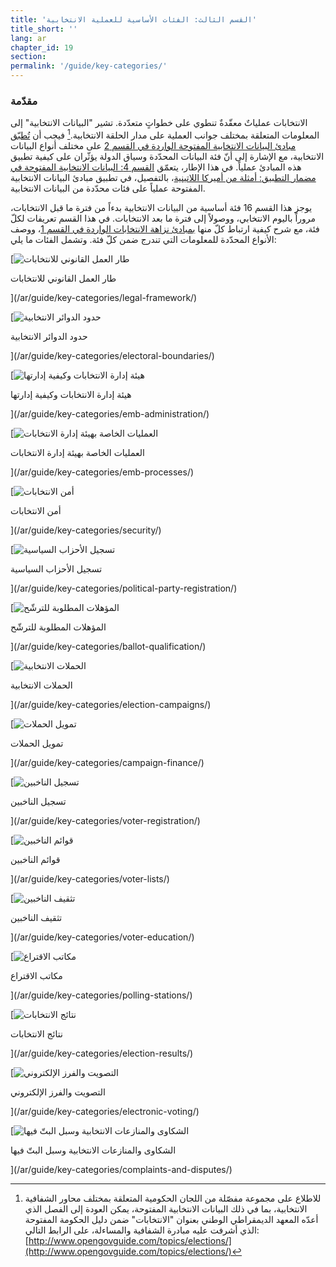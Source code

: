 ```yaml
---
title: 'القسم الثالث: الفئات الأساسية للعملية الانتخابية'
title_short: ''
lang: ar
chapter_id: 19
section:
permalink: '/guide/key-categories/'
---
```


### مقدّمة

الانتخابات عملياتٌ معقّدةٌ تنطوي على خطواتٍ متعدّدة. تشير "البيانات الانتخابية" إلى المعلومات المتعلقة بمختلف جوانب العملية على مدار الحلقة الانتخابية.[^1] فيجب أن [تُطبّق مبادئ البيانات الانتخابية المفتوحة الواردة في القسم 2](/ar/guide/principles/) على مختلف أنواع البيانات الانتخابية، مع الإشارة إلى أنّ فئة البيانات المحدّدة وسياق الدولة يؤثّران على كيفية تطبيق هذه المبادئ عملياً. في هذا الإطار، يتعمّق [القسم 4: البيانات الانتخابية المفتوحة في مضمار التطبيق: أمثلة من أميركا اللاتينية](/ar/guide/country-examples/)، بالتفصيل، في تطبيق مبادئ البيانات الانتخابية المفتوحة عملياً على فئات محدّدة من البيانات الانتخابية.

يوجز هذا القسم 16 فئة أساسية من البيانات الانتخابية بدءاً من فترة ما قبل الانتخابات، مروراً باليوم الانتخابي، ووصولاً إلى فترة ما بعد الانتخابات. في هذا القسم تعريفات لكلّ فئة، مع شرح كيفية ارتباط كلّ منها [بمبادئ نزاهة الانتخابات الواردة في القسم 1](/ar/guide/electoral-integrity/)، ووصف الأنواع المحدّدة للمعلومات التي تندرج ضمن كلّ فئة. وتشمل الفئات ما يلي:

[![طار العمل القانوني للانتخابات](/assets/images/inventory/categories/legal-framework.png)

طار العمل القانوني للانتخابات

](/ar/guide/key-categories/legal-framework/)

[![حدود الدوائر الانتخابية](/assets/images/inventory/categories/electoral-boundaries.png)

حدود الدوائر الانتخابية

](/ar/guide/key-categories/electoral-boundaries/)

[![هيئة إدارة الانتخابات وكيفية إدارتها](/assets/images/inventory/categories/election-management-body-and-administration.png)

هيئة إدارة الانتخابات وكيفية إدارتها

](/ar/guide/key-categories/emb-administration/)

[![العمليات الخاصة بهيئة إدارة الانتخابات](/assets/images/inventory/categories/election-management-body-processes.png)

العمليات الخاصة بهيئة إدارة الانتخابات

](/ar/guide/key-categories/emb-processes/)

[![أمن الانتخابات](/assets/images/inventory/categories/security.png)

أمن الانتخابات

](/ar/guide/key-categories/security/)

[![تسجيل الأحزاب السياسية](/assets/images/inventory/categories/political-party-registration.png)

تسجيل الأحزاب السياسية

](/ar/guide/key-categories/political-party-registration/)

[![المؤهلات المطلوبة للترشّح](/assets/images/inventory/categories/ballot-qualification.png)

المؤهلات المطلوبة للترشّح

](/ar/guide/key-categories/ballot-qualification/)

[![الحملات الانتخابية](/assets/images/inventory/categories/election-campaigns.png)

الحملات الانتخابية

](/ar/guide/key-categories/election-campaigns/)

[![تمويل الحملات](/assets/images/inventory/categories/campaign-finance.png)

تمويل الحملات

](/ar/guide/key-categories/campaign-finance/)

[![تسجيل الناخبين](/assets/images/inventory/categories/voter-registration.png)

تسجيل الناخبين

](/ar/guide/key-categories/voter-registration/)

[![قوائم الناخبين](/assets/images/inventory/categories/voter-lists.png)

قوائم الناخبين

](/ar/guide/key-categories/voter-lists/)

[![تثقيف الناخبين](/assets/images/inventory/categories/voter-education.png)

تثقيف الناخبين

](/ar/guide/key-categories/voter-education/)

[![مكاتب الاقتراع](/assets/images/inventory/categories/polling-stations.png)

مكاتب الاقتراع

](/ar/guide/key-categories/polling-stations/)

[![نتائج الانتخابات](/assets/images/inventory/categories/election-results-official-final.png)

نتائج الانتخابات

](/ar/guide/key-categories/election-results/)

[![التصويت والفرز الإلكتروني](/assets/images/inventory/categories/electronic-voting.png)

التصويت والفرز الإلكتروني

](/ar/guide/key-categories/electronic-voting/)

[![الشكاوى والمنازعات الانتخابية وسبل البتّ فيها](/assets/images/inventory/categories/electoral-complaints-and-disputes.png)

الشكاوى والمنازعات الانتخابية وسبل البتّ فيها

](/ar/guide/key-categories/complaints-and-disputes/)

[^1]: للاطلاع على مجموعة مفصّلة من اللجان الحكومية المتعلقة بمختلف محاور الشفافية الانتخابية، بما في ذلك البيانات الانتخابية المفتوحة، يمكن العودة إلى الفصل الذي أعدّه المعهد الديمقراطي الوطني بعنوان "الانتخابات" ضمن دليل الحكومة المفتوحة الذي أشرفت عليه مبادرة الشفافية والمساءلة، على الرابط التالي: [http://www.opengovguide.com/topics/elections/](http://www.opengovguide.com/topics/elections/)
